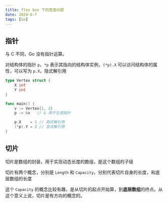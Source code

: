 ```yaml
---
title: flex box 下的宽度问题
date: 2024-6-7
tags: [Go]
---
```


## 指针

与 C 不同，Go 没有指针运算。

对结构体的指针 `p`，`*p` 表示其指向的结构体实例，`(*p).X` 可以访问结构体的属性，可以写为 `p.X`，隐式解引用

```Go
type Vertex struct {
    X int
    Y int
}

func main() {
    v := Vertex{1, 2}
    p := &v   // & 用于生成指针

    p.X    = 1 // 隐式解引用
    (*p).Y = 2 // 显式解引用
}
```

## 切片

切片是数组的封装，用于实现动态长度的数组，是这个数组的子级

切片有两个概念，分别是 `Length` 和 `Capacity`，分别代表切片自身的长度，和底层数组的长度

这个 `Capacity` 的概念比较有趣，是从切片的起点开始算，到**底层数组**的终点。从这个意义上说，切片是有方向的概念的。
